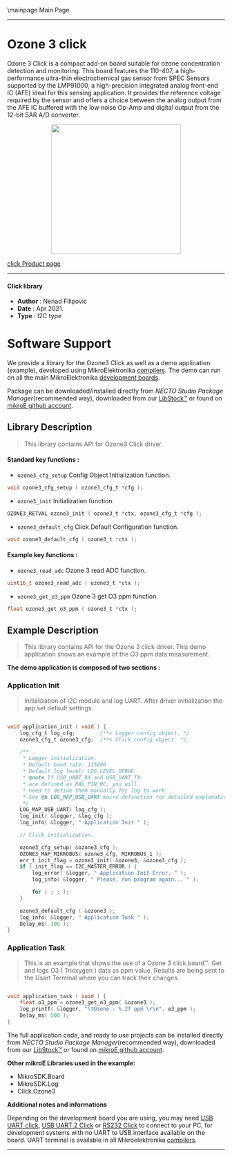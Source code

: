 \mainpage Main Page

---
# Ozone 3 click

Ozone 3 Click is a compact add-on board suitable for ozone concentration detection and monitoring. This board features the 110-407, a high-performance ultra-thin electrochemical gas sensor from SPEC Sensors supported by the LMP91000, a high-precision integrated analog front-end IC (AFE) ideal for this sensing application. It provides the reference voltage required by the sensor and offers a choice between the analog output from the AFE IC buffered with the low noise Op-Amp and digital output from the 12-bit SAR A/D converter.

<p align="center">
  <img src="https://download.mikroe.com/images/click_for_ide/ozone3_click.png" height=300px>
</p>

[click Product page](https://www.mikroe.com/ozone-3-click)

---


#### Click library

- **Author**        : Nenad Filipovic
- **Date**          : Apr 2021.
- **Type**          : I2C type


# Software Support

We provide a library for the Ozone3 Click
as well as a demo application (example), developed using MikroElektronika
[compilers](https://www.mikroe.com/necto-studio).
The demo can run on all the main MikroElektronika [development boards](https://www.mikroe.com/development-boards).

Package can be downloaded/installed directly from *NECTO Studio Package Manager*(recommended way), downloaded from our [LibStock&trade;](https://libstock.mikroe.com) or found on [mikroE github account](https://github.com/MikroElektronika/mikrosdk_click_v2/tree/master/clicks).

## Library Description

> This library contains API for Ozone3 Click driver.

#### Standard key functions :

- `ozone3_cfg_setup` Config Object Initialization function.
```c
void ozone3_cfg_setup ( ozone3_cfg_t *cfg );
```

- `ozone3_init` Initialization function.
```c
OZONE3_RETVAL ozone3_init ( ozone3_t *ctx, ozone3_cfg_t *cfg );
```

- `ozone3_default_cfg` Click Default Configuration function.
```c
void ozone3_default_cfg ( ozone3_t *ctx );
```

#### Example key functions :

- `ozone3_read_adc` Ozone 3 read ADC function.
```c
uint16_t ozone3_read_adc ( ozone3_t *ctx );
```

- `ozone3_get_o3_ppm` Ozone 3 get O3 ppm function.
```c
float ozone3_get_o3_ppm ( ozone3_t *ctx );
```

## Example Description

> This library contains API for the Ozone 3 click driver.
> This demo application shows an example of the O3 ppm data measurement.

**The demo application is composed of two sections :**

### Application Init

> Initialization of I2C module and log UART.
> After driver initialization the app set default settings.

```c

void application_init ( void ) {
    log_cfg_t log_cfg;        /**< Logger config object. */
    ozone3_cfg_t ozone3_cfg;  /**< Click config object. */

    /** 
     * Logger initialization.
     * Default baud rate: 115200
     * Default log level: LOG_LEVEL_DEBUG
     * @note If USB_UART_RX and USB_UART_TX 
     * are defined as HAL_PIN_NC, you will 
     * need to define them manually for log to work. 
     * See @b LOG_MAP_USB_UART macro definition for detailed explanation.
     */
    LOG_MAP_USB_UART( log_cfg );
    log_init( &logger, &log_cfg );
    log_info( &logger, " Application Init " );

    // Click initialization.

    ozone3_cfg_setup( &ozone3_cfg );
    OZONE3_MAP_MIKROBUS( ozone3_cfg, MIKROBUS_1 );
    err_t init_flag = ozone3_init( &ozone3, &ozone3_cfg );
    if ( init_flag == I2C_MASTER_ERROR ) {
        log_error( &logger, " Application Init Error. " );
        log_info( &logger, " Please, run program again... " );

        for ( ; ; );
    }

    ozone3_default_cfg ( &ozone3 );
    log_info( &logger, " Application Task " );
    Delay_ms( 300 );
}

```

### Application Task

> This is an example that shows the use of a Ozone 3 click board™.
> Get and logs O3 ( Trioxygen ) data as ppm value.
> Results are being sent to the Usart Terminal where you can track their changes.

```c

void application_task ( void ) {
    float o3_ppm = ozone3_get_o3_ppm( &ozone3 );
    log_printf( &logger, "\tOzone : %.2f ppm \r\n", o3_ppm );
    Delay_ms( 500 );
}

```

The full application code, and ready to use projects can be installed directly from *NECTO Studio Package Manager*(recommended way), downloaded from our [LibStock&trade;](https://libstock.mikroe.com) or found on [mikroE github account](https://github.com/MikroElektronika/mikrosdk_click_v2/tree/master/clicks).

**Other mikroE Libraries used in the example:**

- MikroSDK.Board
- MikroSDK.Log
- Click.Ozone3

**Additional notes and informations**

Depending on the development board you are using, you may need
[USB UART click](https://www.mikroe.com/usb-uart-click),
[USB UART 2 Click](https://www.mikroe.com/usb-uart-2-click) or
[RS232 Click](https://www.mikroe.com/rs232-click) to connect to your PC, for
development systems with no UART to USB interface available on the board. UART
terminal is available in all Mikroelektronika
[compilers](https://shop.mikroe.com/compilers).

---
